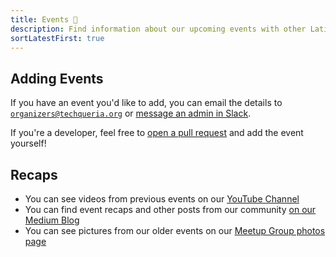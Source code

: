 ```yaml
---
title: Events 📅️
description: Find information about our upcoming events with other Latinx in Tech.
sortLatestFirst: true
---
```


## Adding Events

If you have an event you'd like to add, you can email the details to [`organizers@techqueria.org`](mailto:organizers@techqueria.org) or [message an admin in Slack](/communities/slack/).

If you're a developer, feel free to [open a pull request](https://github.com/techqueria/website/compare) and add the event yourself!

## Recaps

- You can see videos from previous events on our [YouTube Channel](https://www.youtube.com/channel/UCUhXR0BOgyqrS1E_Sr4PVjQ)
- You can find event recaps and other posts from our community [on our Medium Blog](https://blog.techqueria.org)
- You can see pictures from our older events on our [Meetup Group photos page](https://www.meetup.com/Latinos-in-Tech-Bay-Area/photos/)
